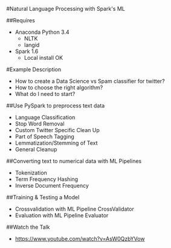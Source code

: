 #Natural Language Processing with Spark's ML

##Requires
* Anaconda Python 3.4
  * NLTK
  * langid
* Spark 1.6
  * Local install OK

#Example Description
* How to create a Data Science vs Spam classifier for twitter?
* How to choose the right algorithm?
* What do I need to start?

##Use PySpark to preprocess text data
* Language Classification
* Stop Word Removal
* Custom Twitter Specific Clean Up
* Part of Speech Tagging
* Lemmatization/Stemming of Text
* General Cleanup

##Converting text to numerical data with ML Pipelines
* Tokenization
* Term Frequency Hashing
* Inverse Document Frequency

##Training & Testing a Model
* Crossvalidation with ML Pipeline CrossValidator
* Evaluation with ML Pipeline Evaluator


##Watch the Talk
* https://www.youtube.com/watch?v=AsW0QzbYVow
